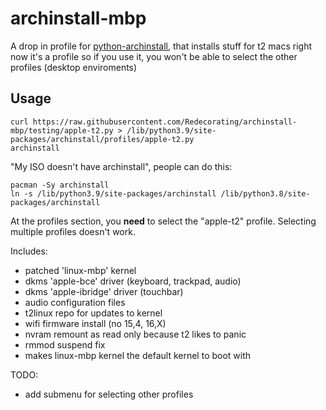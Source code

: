 # archinstall-mbp

A drop in profile for [python-archinstall](https://github.com/archlinux/archinstall), that installs stuff for t2 macs
right now it's a profile so if you use it, you won't be able to select the other profiles (desktop enviroments)

## Usage

```shell
curl https://raw.githubusercontent.com/Redecorating/archinstall-mbp/testing/apple-t2.py > /lib/python3.9/site-packages/archinstall/profiles/apple-t2.py
archinstall
```
"My ISO doesn't have archinstall", people can do this:
```shell
pacman -Sy archinstall
ln -s /lib/python3.9/site-packages/archinstall /lib/python3.8/site-packages/archinstall
```


At the profiles section, you **need** to select the "apple-t2" profile. Selecting multiple profiles doesn't work.

Includes:
-	patched 'linux-mbp' kernel
-	dkms 'apple-bce' driver (keyboard, trackpad, audio) 
-	dkms 'apple-ibridge' driver (touchbar)
-	audio configuration files
-	t2linux repo for updates to kernel
-	wifi firmware install (no 15,4, 16,X)
-	nvram remount as read only because t2 likes to panic
-	rmmod suspend fix
-	makes linux-mbp kernel the default kernel to boot with

TODO:
-	add submenu for selecting other profiles

